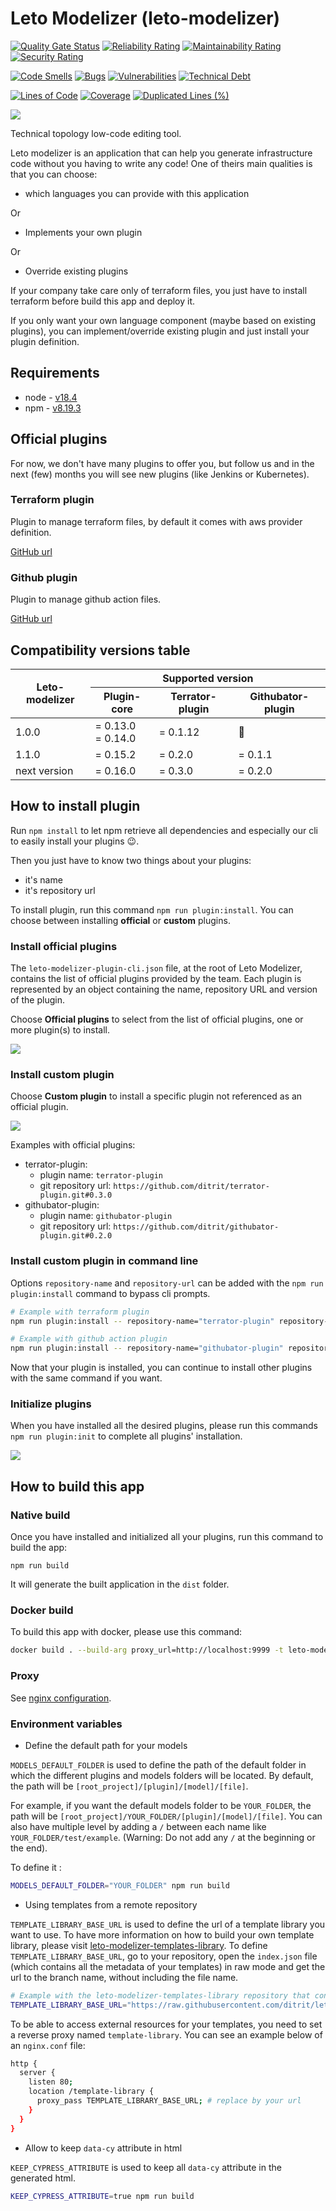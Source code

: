 # Leto Modelizer (leto-modelizer)

[![Quality Gate Status](https://sonarcloud.io/api/project_badges/measure?project=ditrit_leto-modelizer&metric=alert_status)](https://sonarcloud.io/summary/overall?id=ditrit_leto-modelizer)
[![Reliability Rating](https://sonarcloud.io/api/project_badges/measure?project=ditrit_leto-modelizer&metric=reliability_rating)](https://sonarcloud.io/summary/overall?id=ditrit_leto-modelizer)
[![Maintainability Rating](https://sonarcloud.io/api/project_badges/measure?project=ditrit_leto-modelizer&metric=sqale_rating)](https://sonarcloud.io/summary/overall?id=ditrit_leto-modelizer)
[![Security Rating](https://sonarcloud.io/api/project_badges/measure?project=ditrit_leto-modelizer&metric=security_rating)](https://sonarcloud.io/summary/overall?id=ditrit_leto-modelizer)

[![Code Smells](https://sonarcloud.io/api/project_badges/measure?project=ditrit_leto-modelizer&metric=code_smells)](https://sonarcloud.io/summary/overall?id=ditrit_leto-modelizer)
[![Bugs](https://sonarcloud.io/api/project_badges/measure?project=ditrit_leto-modelizer&metric=bugs)](https://sonarcloud.io/summary/overall?id=ditrit_leto-modelizer)
[![Vulnerabilities](https://sonarcloud.io/api/project_badges/measure?project=ditrit_leto-modelizer&metric=vulnerabilities)](https://sonarcloud.io/summary/overall?id=ditrit_leto-modelizer)
[![Technical Debt](https://sonarcloud.io/api/project_badges/measure?project=ditrit_leto-modelizer&metric=sqale_index)](https://sonarcloud.io/summary/overall?id=ditrit_leto-modelizer)

[![Lines of Code](https://sonarcloud.io/api/project_badges/measure?project=ditrit_leto-modelizer&metric=ncloc)](https://sonarcloud.io/summary/overall?id=ditrit_leto-modelizer)
[![Coverage](https://sonarcloud.io/api/project_badges/measure?project=ditrit_leto-modelizer&metric=coverage)](https://sonarcloud.io/summary/overall?id=ditrit_leto-modelizer)
[![Duplicated Lines (%)](https://sonarcloud.io/api/project_badges/measure?project=ditrit_leto-modelizer&metric=duplicated_lines_density)](https://sonarcloud.io/summary/overall?id=ditrit_leto-modelizer)

[![](https://dcbadge.vercel.app/api/server/zkKfj9gj2C?style=flat&theme=default-inverted)](https://discord.gg/zkKfj9gj2C)


Technical topology low-code editing tool.

Leto modelizer is an application that can help you generate infrastructure code without you having to write any code!
One of theirs main qualities is that you can choose:


- which languages you can provide with this application

Or

- Implements your own plugin

Or

- Override existing plugins

If your company take care only of terraform files, you just have to install terraform before build this app and deploy it.

If you only want your own language component (maybe based on existing plugins), you can implement/override existing plugin and just install your plugin definition.

## Requirements

* node - [v18.4](https://nodejs.org/en/blog/release/v18.4.0)
* npm - [v8.19.3](https://www.npmjs.com/package/npm/v/8.19.3)

## Official plugins

For now, we don't have many plugins to offer you, but follow us and in the next (few) months you will see new plugins (like Jenkins or Kubernetes).

### Terraform plugin

Plugin to manage terraform files, by default it comes with aws provider definition.

[GitHub url](https://github.com/ditrit/terrator-plugin#0.3.0)

### Github plugin

Plugin to manage github action files.

[GitHub url](https://github.com/ditrit/githubator-plugin#0.2.0)

## Compatibility versions table

<table>
  <thead>
    <tr>
      <th rowspan="2">Leto-modelizer</th>
      <th colspan="3">Supported version</th>
    </tr>
    <tr>
      <th>Plugin-core</th>
      <th>Terrator-plugin</th>
      <th>Githubator-plugin</th>
    </tr>
  </thead>
  <tbody>
    <tr>
      <td>1.0.0</td>
      <td>= 0.13.0<br>= 0.14.0</br></td>
      <td>= 0.1.12</td>
      <td>🚫</td>
    </tr>
    <tr>
      <td>1.1.0</td>
      <td>= 0.15.2</td>
      <td>= 0.2.0</td>
      <td>= 0.1.1</td>
    </tr>
    <tr>
      <td>next version</td>
      <td>= 0.16.0</td>
      <td>= 0.3.0</td>
      <td>= 0.2.0</td>
    </tr>
  </tbody>
</table>

## How to install plugin

Run `npm install` to let npm retrieve all dependencies and especially our cli to easily install your plugins 😉.

Then you just have to know two things about your plugins:
- it's name
- it's repository url

To install plugin, run this command `npm run plugin:install`.
You can choose between installing __official__ or __custom__ plugins.

### Install official plugins

The `leto-modelizer-plugin-cli.json` file, at the root of Leto Modelizer, contains the list of official plugins provided by the team. Each plugin is represented by an object containing the name, repository URL and version of the plugin.

Choose __Official plugins__ to select from the list of official plugins, one or more plugin(s) to install.

![](docs/plugin-install-official.gif)

### Install custom plugin

Choose __Custom plugin__ to install a specific plugin not referenced as an official plugin.

![](docs/plugin-install-custom.gif)

Examples with official plugins:
- terrator-plugin: 
  - plugin name: `terrator-plugin`
  - git repository url: `https://github.com/ditrit/terrator-plugin.git#0.3.0`
- githubator-plugin: 
  - plugin name: `githubator-plugin`
  - git repository url: `https://github.com/ditrit/githubator-plugin.git#0.2.0`

### Install custom plugin in command line

Options `repository-name` and `repository-url` can be added with the `npm run plugin:install` command to bypass cli prompts.

```bash
# Example with terraform plugin
npm run plugin:install -- repository-name="terrator-plugin" repository-url="https://github.com/ditrit/terrator-plugin.git#0.3.0"

# Example with github action plugin
npm run plugin:install -- repository-name="githubator-plugin" repository-url="https://github.com/ditrit/githubator-plugin.git#0.2.0"
```

Now that your plugin is installed, you can continue to install other plugins with the same command if you want.

### Initialize plugins


When you have installed all the desired plugins, please run this commands `npm run plugin:init` to complete all plugins' installation.

![](docs/plugin-init.png)

## How to build this app

### Native build

Once you have installed and initialized all your plugins, run this command to build the app:

```
npm run build
```

It will generate the built application in the `dist` folder.

### Docker build

To build this app with docker, please use this command:
```bash
docker build . --build-arg proxy_url=http://localhost:9999 -t leto-modelizer
```

### Proxy

See [nginx configuration](nginx.conf).

### Environment variables

* Define the default path for your models

`MODELS_DEFAULT_FOLDER` is used to define the path of the default folder in which the different plugins and models folders will be located.
By default, the path will be `[root_project]/[plugin]/[model]/[file]`.

For example, if you want the default models folder to be `YOUR_FOLDER`, the path will be `[root_project]/YOUR_FOLDER/[plugin]/[model]/[file]`.
You can also have multiple level by adding a `/` between each name like `YOUR_FOLDER/test/example`. (Warning: Do not add any `/` at the beginning or the end).

To define it :

```bash
MODELS_DEFAULT_FOLDER="YOUR_FOLDER" npm run build
```

* Using templates from a remote repository

`TEMPLATE_LIBRARY_BASE_URL` is used to define the url of a template library you want to use. To have more information on how to build your own template library, please visit [leto-modelizer-templates-library](https://github.com/ditrit/leto-modelizer-templates-library). To define `TEMPLATE_LIBRARY_BASE_URL`, go to your repository, open the `index.json` file (which contains all the metadata of your templates) in raw mode and get the url to the branch name, without including the file name.


```bash
# Example with the leto-modelizer-templates-library repository that contains all default templates for leto-modelizer.
TEMPLATE_LIBRARY_BASE_URL="https://raw.githubusercontent.com/ditrit/leto-modelizer-templates-library/main" npm run build
```

To be able to access external resources for your templates, you need to set a reverse proxy named `template-library`. You can see an example below of an `nginx.conf` file:

```bash
http {
  server {
    listen 80;
    location /template-library {
      proxy_pass TEMPLATE_LIBRARY_BASE_URL; # replace by your url
    }
  }
}
```

* Allow to keep `data-cy` attribute in html

`KEEP_CYPRESS_ATTRIBUTE` is used to keep all `data-cy` attribute in the generated html.

```bash
KEEP_CYPRESS_ATTRIBUTE=true npm run build
```
